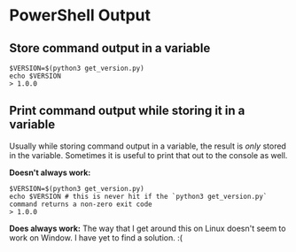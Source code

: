 # PowerShell Output

## Store command output in a variable
```
$VERSION=$(python3 get_version.py)
echo $VERSION
> 1.0.0
```

## Print command output while storing it in a variable
Usually while storing command output in a variable, the result is _only_ stored in the variable. Sometimes it is useful to print that out to the console as well.

**Doesn't always work:**
```
$VERSION=$(python3 get_version.py)
echo $VERSION # this is never hit if the `python3 get_version.py` command returns a non-zero exit code
> 1.0.0
```

**Does always work:**
The way that I get around this on Linux doesn't seem to work on Window. I have yet to find a solution. :(
